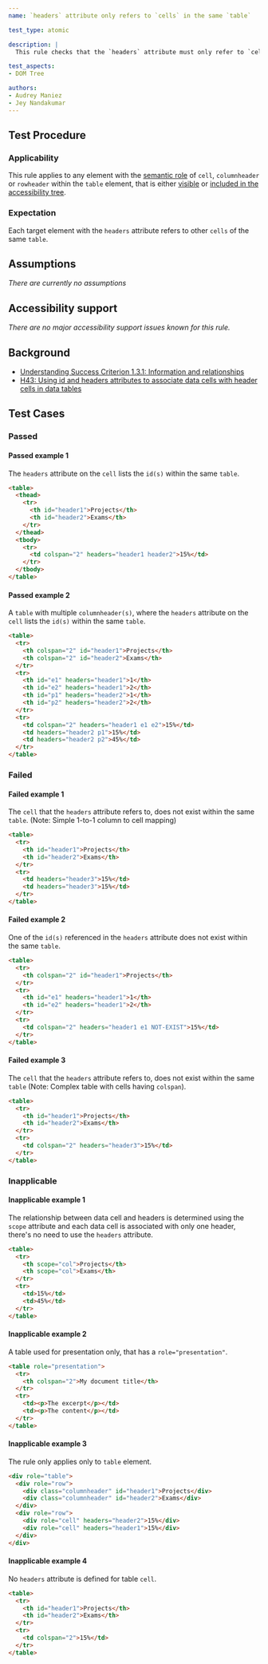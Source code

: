 ```yaml
---
name: `headers` attribute only refers to `cells` in the same `table`

test_type: atomic

description: |
  This rule checks that the `headers` attribute must only refer to `cells` in the same `table`.

test_aspects:
- DOM Tree

authors:
- Audrey Maniez
- Jey Nandakumar
---
```


## Test Procedure

### Applicability

This rule applies to any element with the [semantic role](#semantic-role) of `cell`, `columnheader` or `rowheader` within the `table` element, that is either [visible](#visible) or [included in the accessibility tree](#included-in-the-accessibility-tree).

### Expectation

Each target element with the `headers` attribute refers to other `cells` of the same `table`.

## Assumptions

*There are currently no assumptions*

## Accessibility support

*There are no major accessibility support issues known for this rule.*

## Background

- [Understanding Success Criterion 1.3.1: Information and relationships](https://www.w3.org/WAI/WCAG21/Understanding/info-and-relationships.html)
- [H43: Using id and headers attributes to associate data cells with header cells in data tables](https://www.w3.org/WAI/WCAG21/Techniques/html/H43)

## Test Cases

### Passed

#### Passed example 1

The `headers` attribute on the  `cell` lists the `id(s)` within the same `table`.

```html
<table>
  <thead>	
    <tr>
      <th id="header1">Projects</th>
      <th id="header2">Exams</th>
    </tr>
  </thead>
  <tbody>
    <tr>
      <td colspan="2" headers="header1 header2">15%</td>
    </tr>
  </tbody>
</table>
```

#### Passed example 2

A `table` with multiple `columnheader(s)`, where the `headers` attribute on the  `cell` lists the `id(s)` within the same `table`.

```html
<table>
  <tr>
    <th colspan="2" id="header1">Projects</th>
    <th colspan="2" id="header2">Exams</th>
  </tr>
  <tr>
    <th id="e1" headers="header1">1</th>
    <th id="e2" headers="header1">2</th>
    <th id="p1" headers="header2">1</th>
    <th id="p2" headers="header2">2</th>
  </tr>
  <tr>
    <td colspan="2" headers="header1 e1 e2">15%</td>
    <td headers="header2 p1">15%</td>
    <td headers="header2 p2">45%</td>
  </tr>
</table>
```

### Failed

#### Failed example 1

The `cell` that the `headers` attribute refers to, does not exist within the same `table`. (Note: Simple 1-to-1 column to cell mapping)

```html
<table>
  <tr>
    <th id="header1">Projects</th>
    <th id="header2">Exams</th>
  </tr>
  <tr>
    <td headers="header3">15%</td>
    <td headers="header3">15%</td>
  </tr>
</table>
```

#### Failed example 2

One of the `id(s)` referenced in the `headers` attribute does not exist within the same `table`.

```html
<table>
  <tr>
    <th colspan="2" id="header1">Projects</th>
  </tr>
  <tr>
    <th id="e1" headers="header1">1</th>
    <th id="e2" headers="header1">2</th>
  </tr>
  <tr>
    <td colspan="2" headers="header1 e1 NOT-EXIST">15%</td>
  </tr>
</table>
```

#### Failed example 3

The `cell` that the `headers` attribute refers to, does not exist within the same `table` (Note: Complex table with cells having `colspan`).

```html
<table>
  <tr>
    <th id="header1">Projects</th>
    <th id="header2">Exams</th>
  </tr>
  <tr>
    <td colspan="2" headers="header3">15%</td>
  </tr>
</table>
```

### Inapplicable

#### Inapplicable example 1

The relationship between data cell and headers is determined using the `scope` attribute and each data cell is associated with only one header, there's no need to use the `headers` attribute.

```html
<table>
  <tr>
    <th scope="col">Projects</th>
    <th scope="col">Exams</th>
  </tr>
  <tr>
    <td>15%</td>
    <td>45%</td>
  </tr>
</table>
```

#### Inapplicable example 2

A table used for presentation only, that has a `role="presentation"`. 

```html
<table role="presentation">
  <tr>
    <th colspan="2">My document title</th>
  </tr>
  <tr>
    <td><p>The excerpt</p></td>
    <td><p>The content</p></td>
  </tr>
</table>
```

#### Inapplicable example 3

The rule only applies only to `table` element.

```html
<div role="table">
  <div role="row">
    <div class="columnheader" id="header1">Projects</div>
    <div class="columnheader" id="header2">Exams</div>
  </div>
  <div role="row">
    <div role="cell" headers="header2">15%</div>
    <div role="cell" headers="header1">15%</div>
  </div>
</div>
```

#### Inapplicable example 4

No `headers` attribute is defined for table `cell`.

```html
<table>
  <tr>
    <th id="header1">Projects</th>
    <th id="header2">Exams</th>
  </tr>
  <tr>
    <td colspan="2">15%</td>
  </tr>
</table>
```